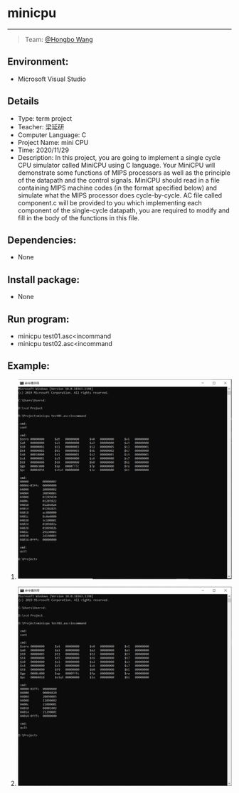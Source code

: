 # minicpu

-----

>  Team: [@Hongbo Wang ](https://github.com/BOBWang1117)
>
>  

## **Environment:**

- Microsoft Visual Studio

  

## **Details**

- Type: term project
- Teacher: 梁延研
- Computer Language: C
- Project Name: mini CPU
- Time: 2020/11/29
- Description: In this project, you are going to implement a single cycle CPU simulator called MiniCPU using C language. Your MiniCPU will demonstrate some functions of MIPS processors as well as the principle of the datapath and the control signals. MiniCPU should read in a file containing MIPS machine codes (in the format specified below) and simulate what the MIPS processor does cycle-by-cycle. AC file called component.c will be provided to you which implementing each component of the single-cycle datapath, you are required to modify and fill in the body of the functions in this file.

## **Dependencies:** 

- None



## **Install package:**

- None




## **Run program:**

- minicpu test01.asc<incommand
- minicpu test02.asc<incommand



## **Example:**

1. ![picture1](./picture/Answer_Test01.PNG)

   

2. ![picture1](./picture/Answer_Test02.PNG)

   

